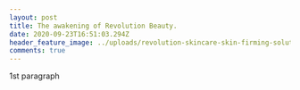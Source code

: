 ```yaml
---
layout: post
title: The awakening of Revolution Beauty.
date: 2020-09-23T16:51:03.294Z
header_feature_image: ../uploads/revolution-skincare-skin-firming-solution.png
comments: true
---
```

1st paragraph